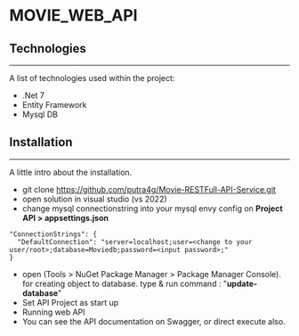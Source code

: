 # MOVIE_WEB_API
## Technologies
***
A list of technologies used within the project:
* .Net 7 
* Entity Framework
* Mysql DB

## Installation
***
A little intro about the installation. 

* git clone https://github.com/putra4g/Movie-RESTFull-API-Service.git
* open solution in visual studio (vs 2022)
* change mysql connectionstring into your mysql envy config on **Project API > appsettings.json**
```
"ConnectionStrings": {
  "DefaultConnection": "server=localhost;user=<change to your user/root>;database=Moviedb;password=<input password>;"
}
```
* open  (Tools > NuGet Package Manager > Package Manager Console). for creating object to database. type & run command : "**update-database**" 
* Set API Project as start up
* Running web API
* You can see the API documentation on Swagger, or direct execute also.
